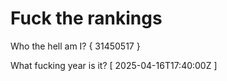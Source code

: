 # Fuck the rankings

Who the hell am I?
{ 31450517 }

What fucking year is it?
[ 2025-04-16T17:40:00Z ]
